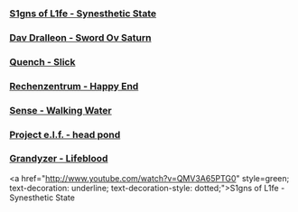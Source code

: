 ### [S1gns of L1fe - Synesthetic State](http://www.youtube.com/watch?v=QMV3A65PTG0)

### [Dav Dralleon - Sword Ov Saturn](http://www.youtube.com/watch?v=HhmHj1Wn5s4)

### [Quench - Slick](http://www.youtube.com/watch?v=Q13-FiOJvFk)

### [Rechenzentrum - Happy End](http://www.youtube.com/watch?v=Jydilwi-ric)

### [Sense - Walking Water](http://www.youtube.com/watch?v=w9sSkEWbopA)

### [Project e.l.f. - head pond](http://www.youtube.com/watch?v=YGCLUFllkjw)

### [Grandyzer - Lifeblood](http://www.youtube.com/watch?v=yH1kp0A_LzQ)


<a href="http://www.youtube.com/watch?v=QMV3A65PTG0" style=green; text-decoration: underline; text-decoration-style: dotted;">S1gns of L1fe - Synesthetic State</a>